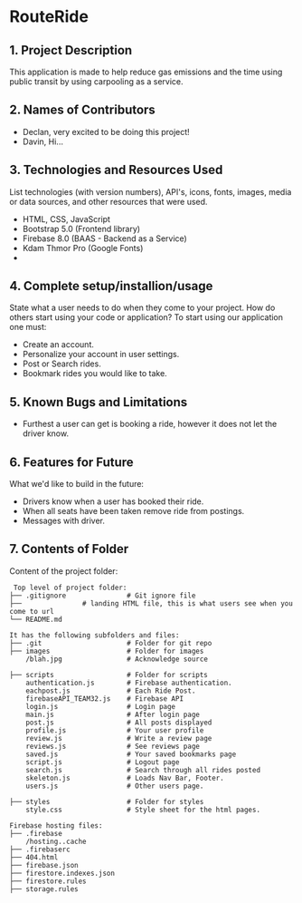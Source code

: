 # RouteRide

## 1. Project Description
This application is made to help reduce gas emissions and the time using public transit by using carpooling as a service. 

## 2. Names of Contributors
* Declan, very excited to be doing this project!
* Davin, Hi...

## 3. Technologies and Resources Used
List technologies (with version numbers), API's, icons, fonts, images, media or data sources, and other resources that were used.
* HTML, CSS, JavaScript
* Bootstrap 5.0 (Frontend library)
* Firebase 8.0 (BAAS - Backend as a Service)
* Kdam Thmor Pro (Google Fonts)
* 

## 4. Complete setup/installion/usage
State what a user needs to do when they come to your project.  How do others start using your code or application?
To start using our application one must:
* Create an account.
* Personalize your account in user settings.
* Post or Search rides.
* Bookmark rides you would like to take.

## 5. Known Bugs and Limitations
* Furthest a user can get is booking a ride, however it does not let the driver know.

## 6. Features for Future
What we'd like to build in the future:
* Drivers know when a user has booked their ride.
* When all seats have been taken remove ride from postings.
* Messages with driver.
	
## 7. Contents of Folder
Content of the project folder:

```
 Top level of project folder: 
├── .gitignore               # Git ignore file
├──               # landing HTML file, this is what users see when you come to url
└── README.md

It has the following subfolders and files:
├── .git                     # Folder for git repo
├── images                   # Folder for images
    /blah.jpg                # Acknowledge source
    
├── scripts                  # Folder for scripts
    authentication.js        # Firebase authentication.
    eachpost.js              # Each Ride Post.
    firebaseAPI_TEAM32.js    # Firebase API
    login.js                 # Login page 
    main.js                  # After login page
    post.js                  # All posts displayed
    profile.js               # Your user profile
    review.js                # Write a review page
    reviews.js               # See reviews page
    saved.js                 # Your saved bookmarks page
    script.js                # Logout page
    search.js                # Search through all rides posted
    skeleton.js              # Loads Nav Bar, Footer.
    users.js                 # Other users page.
                    
├── styles                   # Folder for styles
    style.css                # Style sheet for the html pages.

Firebase hosting files: 
├── .firebase
	/hosting..cache
├── .firebaserc
├── 404.html
├── firebase.json
├── firestore.indexes.json
├── firestore.rules
├── storage.rules

```


